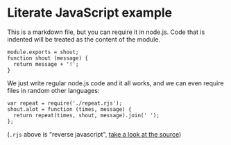 # Literate JavaScript example

This is a markdown file, but you can require it in node.js. Code that is
indented will be treated as the content of the module.

    module.exports = shout;
    function shout (message) {
      return message + '!';
    }

We just write regular node.js code and it all works, and we can even require files in random other languages:

    var repeat = require('./repeat.rjs');
    shout.alot = function (times, message) {
      return repeat(times, shout, message).join(' ');
    };

(`.rjs` above is "reverse javascript", [take a look at the source](repeat.rjs))

